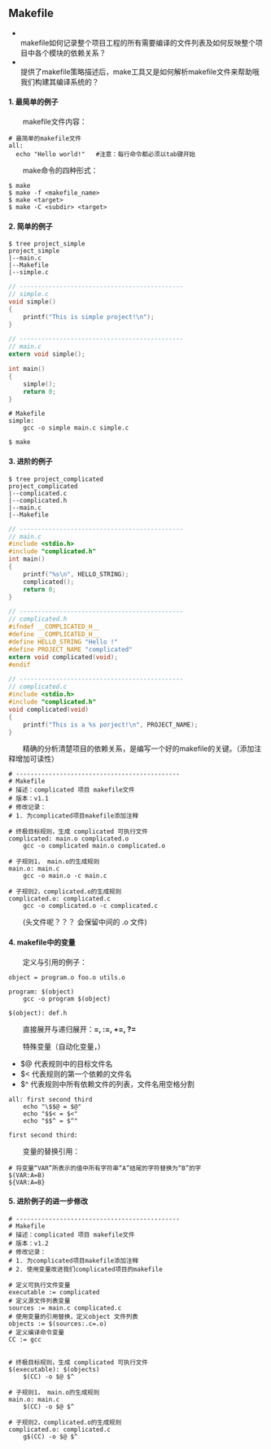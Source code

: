 Makefile
---

  - <br>makefile如何记录整个项目工程的所有需要编译的文件列表及如何反映整个项目中各个模块的依赖关系？</br>
  - <br>提供了makefile策略描述后，make工具又是如何解析makefile文件来帮助哦我们构建其编译系统的？</br>

#### 1. 最简单的例子

  &emsp;&emsp;makefile文件内容：
```shell
# 最简单的makefile文件
all:
  echo "Hello world!"   #注意：每行命令都必须以tab键开始
```

  &emsp;&emsp;make命令的四种形式：
```console
$ make
$ make -f <makefile_name>
$ make <target>
$ make -C <subdir> <target>
```



#### 2. 简单的例子

```console
$ tree project_simple
project_simple
|--main.c
|--Makefile
|--simple.c

```

```c
// ---------------------------------------------
// simple.c
void simple()
{
    printf("This is simple project!\n");
}
```

```c
// ---------------------------------------------
// main.c
extern void simple();

int main()
{
    simple();
    return 0;
}
```

```make
# Makefile
simple:
    gcc -o simple main.c simple.c
```

```shell
$ make
```

#### 3. 进阶的例子

```console
$ tree project_complicated
project_complicated
|--complicated.c
|--complicated.h
|--main.c
|--Makefile

```

```c
// ---------------------------------------------
// main.c
#include <stdio.h>
#include "complicated.h"
int main()
{
    printf("%s\n", HELLO_STRING);
    complicated();
    return 0;
}
```

```c
// ---------------------------------------------
// complicated.h
#ifndef __COMPLICATED_H__
#define __COMPLICATED_H__
#define HELLO_STRING "Hello !"
#define PROJECT_NAME "complicated"
extern void complicated(void);
#endif
```

```c
// ---------------------------------------------
// complicated.c
#include <stdio.h>
#include "complicated.h"
void complicated(void)
{
    printf("This is a %s porject!\n", PROJECT_NAME);
}
```

&emsp;&emsp;精确的分析清楚项目的依赖关系，是编写一个好的makefile的关键。（添加注释增加可读性）

```make
# ---------------------------------------------
# Makefile
# 描述：complicated 项目 makefile文件
# 版本：v1.1
# 修改记录：
# 1. 为complicated项目makefile添加注释

# 终极目标规则，生成 complicated 可执行文件
complicated: main.o complicated.o
    gcc -o complicated main.o complicated.o

# 子规则1， main.o的生成规则
main.o: main.c
    gcc -o main.o -c main.c

# 子规则2，complicated.o的生成规则
complicated.o: complicated.c
    gcc -o complicated.o -c complicated.c
```
&emsp;&emsp;(头文件呢？？？ 会保留中间的 .o 文件)


#### 4. makefile中的变量

&emsp;&emsp;定义与引用的例子：
```make
object = program.o foo.o utils.o

program: $(object)
    gcc -o program $(object)
    
$(object): def.h    
```

&emsp;&emsp;直接展开与递归展开：**=, :=, +=, ?=**



&emsp;&emsp;特殊变量（自动化变量，）
- $@ 代表规则中的目标文件名
- $< 代表规则的第一个依赖的文件名
- $^ 代表规则中所有依赖文件的列表，文件名用空格分割

```make
all: first second third
    echo "\$$@ = $@"
    echo "$$< = $<"
    echo "$$^ = $^"

first second third:
```

&emsp;&emsp;变量的替换引用：
```make
# 将变量“VAR”所表示的值中所有字符串“A”结尾的字符替换为“B”的字
$(VAR:A=B)
${VAR:A=B}
```

#### 5. 进阶例子的进一步修改

```make
# ---------------------------------------------
# Makefile
# 描述：complicated 项目 makefile文件
# 版本：v1.2
# 修改记录：
# 1. 为complicated项目makefile添加注释
# 2. 使用变量改进我们complicated项目的makefile

# 定义可执行文件变量
executable := complicated
# 定义源文件列表变量
sources := main.c complicated.c
# 使用变量的引用替换，定义object 文件列表
objects := $(sources:.c=.o)
# 定义编译命令变量
CC := gcc


# 终极目标规则，生成 complicated 可执行文件
$(executable): $(objects)
    $(CC) -o $@ $^

# 子规则1， main.o的生成规则
main.o: main.c
    $(CC) -o $@ $^

# 子规则2，complicated.o的生成规则
complicated.o: complicated.c
    g$(CC) -o $@ $^
```




